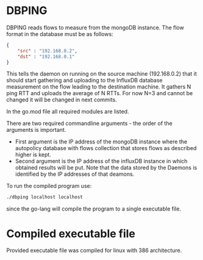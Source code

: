 # DBPING

DBPING reads flows to measure from the mongoDB instance. The flow format in the database must be as follows:
```json
{
    "src" : "192.168.0.2",
    "dst" : "192.168.0.1"
}
```
This tells the daemon on running on the source machine (192.168.0.2) that it should start gathering and uploading to the InfluxDB database measurement on the 
flow leading to the destination machine. It gathers N ping RTT and uploads the average of N RTTs. 
For now N=3 and cannot be changed it will be changed in next commits.

In the go.mod file all required modules are listed.

There are two required commandline arguments - the order of the arguments is important.

* First argument is the IP address of the mongoDB instance where the autopolicy database with flows collection that stores flows as described higher is kept.
* Second argument is the IP address of the influxDB instance in which obtained results will be put. Note that the data stored by the Daemons is identified by the IP addresses of that deamons.

To run the compiled program use:

```bash
./dbping localhost localhost
```
since the go-lang will compile the program to a single executable file.

# Compiled executable file
Provided executable file was compiled for linux with 386 architecture.
